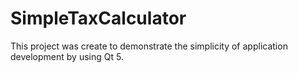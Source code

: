 # SimpleTaxCalculator

This project was create to demonstrate the simplicity of application development by using Qt 5.
